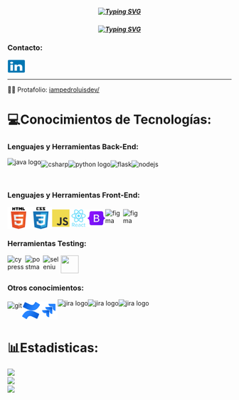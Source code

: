 
##### <div align="center">[![Typing SVG](https://readme-typing-svg.demolab.com?font=Fira+Code&weight=700&size=25&duration=2000&pause=1000&color=4581F7&center=true&vCenter=true&multiline=true&width=435&lines=Pedro+Gutierrez)](https://git.io/typing-svg)</div>
  ##### <div align="center">[![Typing SVG](https://readme-typing-svg.demolab.com?font=Fira+Code&weight=700&size=25&duration=2000&pause=1000&color=4581F7&center=true&vCenter=true&multiline=true&width=435&lines=Test+Software+Developer)](https://git.io/typing-svg)</div> 

<h3 align="left">Contacto:</h3>
<p align="left">
  <a href="https://www.linkedin.com/in/pedro-luis-gutierrez-contreras/" target="_blank">
    <img align="center" src="https://raw.githubusercontent.com/devicons/devicon/1119b9f84c0290e0f0b38982099a2bd027a48bf1/icons/linkedin/linkedin-original.svg" height="30" width="40" />
  </a>
</p>
 <hr>
<p align="left">👨‍💻 Protafolio: <a href="https://iampedroluisdev.netlify.app/" target="_blank">iampedroluisdev/ </a> </p>




# 💻Conocimientos de Tecnologías:

<h3 align="left">Lenguajes y  Herramientas Back-End:</h3>
<div style="display: flex; align-items: center;">
  <img src="https://www.vectorlogo.zone/logos/java/java-vertical.svg" height="50" alt="java logo" />
  <img src="https://static.cdnlogo.com/logos/c/27/c.svg" height="40" alt="csharp" />
  <img src="https://cdn.jsdelivr.net/gh/devicons/devicon/icons/python/python-original.svg" height="40" alt="python logo" />
  <img src="https://www.vectorlogo.zone/logos/palletsprojects_flask/palletsprojects_flask-icon.svg" alt="flask"  height="40" style="backfround-color: #fffff" />
  <img src="https://www.vectorlogo.zone/logos/nodejs/nodejs-icon.svg" alt="nodejs" height="40" />
</div>

<h3 align="left">Lenguajes y  Herramientas Front-End:</h3>
<div style="display: flex; align-items: center;">
  <img src="https://raw.githubusercontent.com/devicons/devicon/master/icons/html5/html5-original-wordmark.svg" alt="html5"  height="50" />
  <img src="https://raw.githubusercontent.com/devicons/devicon/master/icons/css3/css3-original-wordmark.svg" alt="css3" height="50" />
  <img src="https://raw.githubusercontent.com/devicons/devicon/master/icons/javascript/javascript-original.svg" alt="javascript" width="40" height="40" />
  <img src="https://raw.githubusercontent.com/devicons/devicon/master/icons/react/react-original-wordmark.svg" alt="react" width="40" height="40" />
  <img src="https://raw.githubusercontent.com/devicons/devicon/1119b9f84c0290e0f0b38982099a2bd027a48bf1/icons/bootstrap/bootstrap-original.svg" height="40" alt="bootstrap logo" />
  <img src="https://www.vectorlogo.zone/logos/figma/figma-icon.svg" alt="figma" width="40" height="40" />
  <img src="https://www.vectorlogo.zone/logos/tailwindcss/tailwindcss-icon.svg" alt="figma" width="40" height="40" />
</div>



<h3 align="left">Herramientas Testing:</h3>
<div style="display: flex; align-items: center;">
  <img src="https://raw.githubusercontent.com/gilbarbara/logos/92bb74e98bca1ea1ad794442676ebc4e75038adc/logos/cypress-icon.svg" alt="cypress" width="40" height="40" />
  <img src="https://www.vectorlogo.zone/logos/getpostman/getpostman-icon.svg" alt="postman" width="40" height="40" />
  <img src="https://raw.githubusercontent.com/detain/svg-logos/780f25886640cef088af994181646db2f6b1a3f8/svg/selenium-logo.svg" alt="selenium" width="40" height="40" />
  <img src="https://vectorwiki.com/images/vlMCF__appium.svg"  width="40px" height="40px" />
</div>

<h3 align="left">Otros conocimientos:</h3>
<div style="display: flex; align-items: center;">
  <img src="https://www.vectorlogo.zone/logos/git-scm/git-scm-icon.svg" alt="git"  height="40" />
  <img src="https://raw.githubusercontent.com/devicons/devicon/1119b9f84c0290e0f0b38982099a2bd027a48bf1/icons/confluence/confluence-original.svg" height="40" alt="confluence logo" />
  <img src="https://raw.githubusercontent.com/devicons/devicon/1119b9f84c0290e0f0b38982099a2bd027a48bf1/icons/jira/jira-original.svg" height="40" alt="jira logo" />
   <img src="https://www.vectorlogo.zone/logos/docker/docker-tile.svg" height="50" alt="jira logo" />
  <img src="https://www.vectorlogo.zone/logos/salesforce/salesforce-ar21.svg" height="50" alt="jira logo" />
<img src="https://www.vectorlogo.zone/logos/mysql/mysql-ar21.svg" height="50" alt="jira logo" />
</div>

# 📊Estadisticas:
![](https://github-readme-stats.vercel.app/api?username=iampedroluis&theme=react&hide_border=false&include_all_commits=false&count_private=false)<br/>
![](https://github-readme-streak-stats.herokuapp.com/?user=iampedroluis&theme=react&hide_border=false)<br/>
![](https://github-readme-stats.vercel.app/api/top-langs/?username=iampedroluis&theme=react&hide_border=false&include_all_commits=false&count_private=false&layout=compact)
